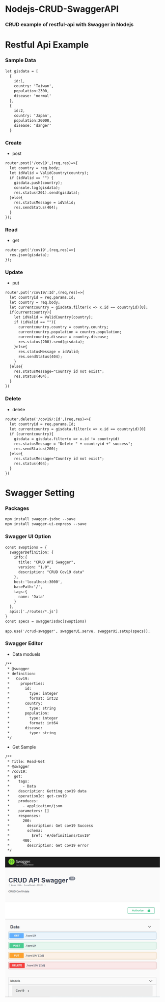 # Nodejs-CRUD-SwaggerAPI 
### CRUD example of restful-api with Swagger in Nodejs 

# Restful Api Example
### Sample Data
```
let gisdata = [
  {
    id:1,
    country: 'Taiwan',
    population:2300,
    disease: 'normal'
  },
  {
    id:2,
    country: 'Japan',
    population:20000,
    disease: 'danger'
  }
```
### Create
- post
```node
router.post('/cov19',(req,res)=>{
  let country = req.body;
  let idValid = ValidCountry(country);
  if (idValid == "") {
    gisdata.push(country);
    console.log(gisdata);
    res.status(201).send(gisdata);
  }else{
    res.statusMessage = idValid;
    res.sendStatus(404);
  }
});
```
### Read
- get
```node
router.get('/cov19',(req,res)=>{
  res.json(gisdata);
});
```
### Update
- put
```node
router.put('/cov19/:Id',(req,res)=>{
  let countryid = req.params.Id;
  let country = req.body;
  let currentcountry = gisdata.filter(x => x.id == countryid)[0];
  if(currentcountry){
    let idValid = ValidCountry(country);
    if (idValid == ""){
      currentcountry.country = country.country;
      currentcountry.population = country.population;
      currentcountry.disease = country.disease;
      res.status(200).send(gisdata);
    }else{
      res.statusMessage = idValid;
      res.sendStatus(404);
    }
  }else{
    res.statusMessage="Country id not exist";
    res.status(404);
  }
})
```
### Delete
- delete
```node
router.delete('/cov19/:Id',(req,res)=>{
  let countryid = req.params.Id;
  let currentcountry = gisdata.filter(x => x.id == countryid)[0]
  if (currentcountry){
    gisdata = gisdata.filter(x => x.id != countryid)
    res.statusMessage = "Delete " + countryid +" success";
    res.sendStatus(200);
  }else{
    res.statusMessage="Country id not exist";
    res.status(404);
  }
})

```
# Swagger Setting
### Packages
```
npm install swagger-jsdoc --save
npm install swagger-ui-express --save
```
### Swagger UI Option
```node
const swoptions = {
  swaggerDefinition: {
    info:{
      title: "CRUD API Swagger",
      version: "1.0",
      description: "CRUD Cov19 data"
    },
    host:'localhost:3000',
    basePath:'/',
    tags:{
      name: 'Data'
    }
  },
  apis:['./routes/*.js']
}
const specs = swaggerJsdoc(swoptions)

app.use('/crud-swagger', swaggerUi.serve, swaggerUi.setup(specs));
```
### Swagger Editor
- Data moduels
```node
/**
 * @swagger
 * definition:
 *   Cov19:
 *     properties:
 *       id:
 *         type: integer
 *         format: int32
 *       country:
 *         type: string
 *       population:
 *         type: integer
 *         format: int64
 *       disease:
 *         type: string
 */
```
- Get Sample
```node
/**
 * Title: Read-Get
 * @swagger
 * /cov19:
 *  get:
 *    tags:
 *      - Data
 *    description: Getting cov19 data
 *    operationId: get-cov19
 *    produces:
 *      - application/json
 *    parameters: []
 *    responses:
 *      200:
 *        description: Get cov19 Success
 *        schema:
 *          $ref: '#/definitions/Cov19'
 *      400:
 *        description: Get cov19 error
 */
```
![images](https://github.com/dapingtai/Nodejs-CRUD-SwaggerAPI/blob/master/public/images/1598196641062.jpg)
